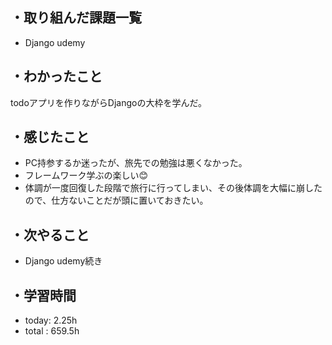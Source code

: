 ## ・取り組んだ課題一覧
- Django udemy


## ・わかったこと
todoアプリを作りながらDjangoの大枠を学んだ。

## ・感じたこと
- PC持参するか迷ったが、旅先での勉強は悪くなかった。
- フレームワーク学ぶの楽しい😊
- 体調が一度回復した段階で旅行に行ってしまい、その後体調を大幅に崩したので、仕方ないことだが頭に置いておきたい。


## ・次やること
- Django udemy続き


## ・学習時間
- today:  2.25h
- total  : 659.5h 